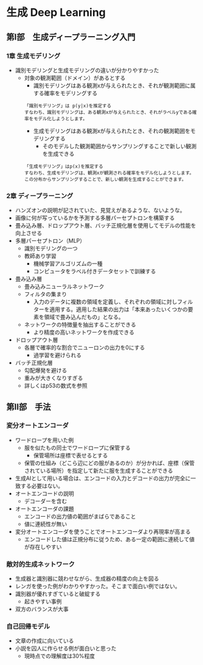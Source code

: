 # 生成 Deep Learning 

## 第Ⅰ部　生成ディープラーニング入門

### 1章 生成モデリング

* 識別モデリングと生成モデリングの違いが分かりやすかった
  * 対象の観測範囲（ドメイン）があるとする
    * 識別モデリングはある観測xが与えられたとき、それが観測範囲に属する確率をモデリングする
    ```
    「識別モデリング」は p(y|x)を推定する
    すなわち、識別モデリングは、ある観測xが与えられたとき、それがラベルyである確率をモデル化しようとします。
    ```
    * 生成モデリングはある観測xが与えられたとき、それの観測範囲をモデリングする
      * そのモデルした観測範囲からサンプリングすることで新しい観測を生成できる
    ```
    「生成モデリング」はp(x)を推定する
    すなわち、生成モデリングは、観測xが観測される確率をモデル化しようとします。この分布からサンプリングすることで、新しい観測を生成することができます。
    ```

### 2章 ディープラーニング

* ハンズオンの説明が記されていた、見覚えがあるような、ないような。
* 画像に何が写っているかを予測する多層パーセプトロンを構築する
* 畳み込み層、ドロップアウト層、バッチ正規化層を使用してモデルの性能を向上させる
* 多層パーセプトロン（MLP）
  * 識別モデリングの一つ
  * 教師あり学習
    * 機械学習アルゴリズムの一種
    * コンピュータをラベル付きデータセットで訓練する
* 畳み込み層
  * 畳み込みニューラルネットワーク
  * フィルタの集まり
    * 入力のデータに複数の領域を定義し、それぞれの領域に対しフィルターを適用する。適用した結果の出力は「本来あったいくつかの要素を領域で畳み込んだもの」となる。
  * ネットワークの特徴量を抽出することができる
    * より精度の高いネットワークを作成できる
* ドロップアウト層
  * 各層で確率的な割合でニューロンの出力を0にする
    * 過学習を避けられる
* バッチ正規化層
  * 勾配爆発を避ける
  * 重みが大きくなりすぎる
  * 詳しくはp53の数式を参照

## 第Ⅱ部　手法

### 変分オートエンコーダ

* ワードロープを用いた例
  * 服を似たもの同士でワードロープに保管する
    * 保管場所は座標で表せるとする
  * 保管の仕組み（どこら辺にどの服があるのか）が分かれば、座標（保管されている場所）を指定して新たに服を生成することができる
* 生成AIとして用いる場合は、エンコードの入力とデコードの出力が完全に一致する必要はない。
* オートエンコードの説明
  * デコーダーを含む
* オートエンコーダの課題
  * エンコードの出力値の範囲がまばらであること
  * 値に連続性が無い
* 変分オートエンコーダを使うことでオートエンコーダより再現率が高まる
  * エンコードした値は正規分布に従うため、ある一定の範囲に連続して値が存在しやすい

### 敵対的生成ネットワーク

* 生成器と識別器に競わせながら、生成器の精度の向上を図る
* レンガを使った例がわかりやすかった。そこまで面白い例ではない。
* 識別器が優れすぎていると破綻する
  * 起きやすい事例
* 双方のバランスが大事


### 自己回帰モデル

* 文章の作成に向いている
* 小説を囚人に作らせる例が面白いと思った
  * 現時点での理解度は30%程度
   
